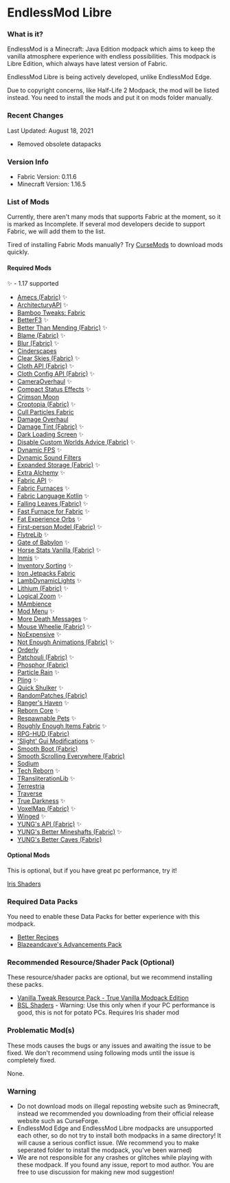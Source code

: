 # EndlessMod Libre #
### What is it? ###
EndlessMod is a Minecraft: Java Edition modpack which aims to keep the vanilla atmosphere experience with endless possibilities.
This modpack is Libre Edition, which always have latest version of Fabric.

EndlessMod Libre is being actively developed, unlike EndlessMod Edge.

Due to copyright concerns, like Half-Life 2 Modpack, the mod will be listed instead. You need to install the mods and put it on mods folder manually.

### Recent Changes ###
Last Updated: August 18, 2021
* Removed obsolete datapacks

### Version Info ###
- Fabric Version: 0.11.6
- Minecraft Version: 1.16.5

### List of Mods ###
Currently, there aren't many mods that supports Fabric at the moment, so it is marked as Incomplete. If several mod developers decide to support Fabric, we will add them to the list.

Tired of installing Fabric Mods manually? Try [CurseMods](https://www.curseforge.com/minecraft/mc-mods/cursemods) to download mods quickly.

#### Required Mods ####

✨ - 1.17 supported
* [Amecs (Fabric)](https://www.curseforge.com/minecraft/mc-mods/amecs) ✨
* [ArchitecturyAPI](https://www.curseforge.com/minecraft/mc-mods/architectury-fabric) ✨
* [Bamboo Tweaks: Fabric](https://www.curseforge.com/minecraft/mc-mods/bamboo-tweaks-fabric)
* [BetterF3](https://www.curseforge.com/minecraft/mc-mods/betterf3) ✨
* [Better Than Mending (Fabric)](https://www.curseforge.com/minecraft/mc-mods/better-than-mending) ✨
* [Blame (Fabric)](https://www.curseforge.com/minecraft/mc-mods/blame-fabric) ✨
* [Blur (Fabric)](https://www.curseforge.com/minecraft/mc-mods/blur-fabric) ✨
* [Cinderscapes](https://www.curseforge.com/minecraft/mc-mods/cinderscapes)
* [Clear Skies (Fabric)](https://www.curseforge.com/minecraft/mc-mods/clear-skies) ✨
* [Cloth API (Fabric)](https://www.curseforge.com/minecraft/mc-mods/cloth-api) ✨
* [Cloth Config API (Fabric)](https://www.curseforge.com/minecraft/mc-mods/cloth-config) ✨
* [CameraOverhaul](https://www.curseforge.com/minecraft/mc-mods/cameraoverhaul) ✨
* [Compact Status Effects](https://www.curseforge.com/minecraft/mc-mods/compact-status-effects) ✨
* [Crimson Moon](https://www.curseforge.com/minecraft/mc-mods/crimson-moon)
* [Croptopia (Fabric)](https://www.curseforge.com/minecraft/mc-mods/croptopia-fabric) ✨
* [Cull Particles Fabric](https://www.curseforge.com/minecraft/mc-mods/cull-particles-fabric)
* [Damage Overhaul](https://www.curseforge.com/minecraft/mc-mods/damage-overhaul)
* [Damage Tint (Fabric)](https://www.curseforge.com/minecraft/mc-mods/damage-tint) ✨
* [Dark Loading Screen](https://www.curseforge.com/minecraft/mc-mods/dark-loading-screen) ✨
* [Disable Custom Worlds Advice (Fabric)](https://www.curseforge.com/minecraft/mc-mods/fabric-disable-custom-worlds-advice) ✨
* [Dynamic FPS](https://www.curseforge.com/minecraft/mc-mods/dynamic-fps) ✨
* [Dynamic Sound Filters](https://www.curseforge.com/minecraft/mc-mods/dynamic-sound-filters)
* [Expanded Storage (Fabric)](https://www.curseforge.com/minecraft/mc-mods/expanded-storage-fabric) ✨
* [Extra Alchemy](https://www.curseforge.com/minecraft/mc-mods/extra-alchemy) ✨
* [Fabric API](https://www.curseforge.com/minecraft/mc-mods/fabric-api) ✨
* [Fabric Furnaces](https://www.curseforge.com/minecraft/mc-mods/fabric-furnaces) ✨
* [Fabric Language Kotlin](https://www.curseforge.com/minecraft/mc-mods/fabric-language-kotlin) ✨
* [Falling Leaves (Fabric)](https://www.curseforge.com/minecraft/mc-mods/falling-leaves-fabric) ✨
* [Fast Furnace for Fabric](https://www.curseforge.com/minecraft/mc-mods/fast-furnace-for-fabric) ✨
* [Fat Experience Orbs](https://www.curseforge.com/minecraft/mc-mods/fat-experience-orbs) ✨
* [First-person Model (Fabric)](https://www.curseforge.com/minecraft/mc-mods/first-person-model) ✨
* [FlytreLib](https://www.curseforge.com/minecraft/mc-mods/flytrelib) ✨
* [Gate of Babylon](https://www.curseforge.com/minecraft/mc-mods/gate-of-babylon) ✨
* [Horse Stats Vanilla (Fabric)](https://www.curseforge.com/minecraft/mc-mods/horsestatsvanilla) ✨
* [Inmis](https://www.curseforge.com/minecraft/mc-mods/inmis) ✨
* [Inventory Sorting](https://www.curseforge.com/minecraft/mc-mods/inventory-sorting) ✨
* [Iron Jetpacks Fabric](https://www.curseforge.com/minecraft/mc-mods/iron-jetpacks-fabric)
* [LambDynamicLights](https://www.curseforge.com/minecraft/mc-mods/lambdynamiclights) ✨
* [Lithium (Fabric)](https://www.curseforge.com/minecraft/mc-mods/lithium) ✨
* [Logical Zoom](https://www.curseforge.com/minecraft/mc-mods/logical-zoom) ✨
* [MAmbience](https://www.curseforge.com/minecraft/mc-mods/mambience)
* [Mod Menu](https://www.curseforge.com/minecraft/mc-mods/modmenu) ✨
* [More Death Messages](https://www.curseforge.com/minecraft/mc-mods/more-death-messages) ✨
* [Mouse Wheelie (Fabric)](https://www.curseforge.com/minecraft/mc-mods/mouse-wheelie) ✨
* [NoExpensive](https://www.curseforge.com/minecraft/mc-mods/noexpensive) ✨
* [Not Enough Animations (Fabric)](https://www.curseforge.com/minecraft/mc-mods/not-enough-animations) ✨
* [Orderly](https://www.curseforge.com/minecraft/mc-mods/orderly)
* [Patchouli (Fabric)](https://www.curseforge.com/minecraft/mc-mods/patchouli-fabric) ✨
* [Phosphor (Fabric)](https://www.curseforge.com/minecraft/mc-mods/phosphor)
* [Particle Rain](https://www.curseforge.com/minecraft/mc-mods/particle-rain) ✨
* [Pling](https://www.curseforge.com/minecraft/mc-mods/pling) ✨
* [Quick Shulker](https://www.curseforge.com/minecraft/mc-mods/quick-shulker) ✨
* [RandomPatches (Fabric)](https://www.curseforge.com/minecraft/mc-mods/randompatches-fabric)
* [Ranger's Haven](https://www.curseforge.com/minecraft/mc-mods/rangers-haven) ✨
* [Reborn Core](https://www.curseforge.com/minecraft/mc-mods/reborncore) ✨
* [Respawnable Pets](https://www.curseforge.com/minecraft/mc-mods/respawnable-pets) ✨
* [Roughly Enough Items Fabric](https://www.curseforge.com/minecraft/mc-mods/roughly-enough-items) ✨
* [RPG-HUD (Fabric)](https://www.curseforge.com/minecraft/mc-mods/rpg-hud-fabric)
* ['Slight' Gui Modifications](https://www.curseforge.com/minecraft/mc-mods/slight-gui-modifications) ✨
* [Smooth Boot (Fabric)](https://www.curseforge.com/minecraft/mc-mods/smooth-boot)
* [Smooth Scrolling Everywhere (Fabric)](https://www.curseforge.com/minecraft/mc-mods/smooth-scrolling-everywhere-fabric)
* [Sodium](https://www.curseforge.com/minecraft/mc-mods/sodium)
* [Tech Reborn](https://www.curseforge.com/minecraft/mc-mods/techreborn) ✨
* [TRansliterationLib](https://www.curseforge.com/minecraft/mc-mods/transliterationlib) ✨
* [Terrestria](https://www.curseforge.com/minecraft/mc-mods/terrestria)
* [Traverse](https://www.curseforge.com/minecraft/mc-mods/traverse) 
* [True Darkness](https://www.curseforge.com/minecraft/mc-mods/true-darkness) ✨
* [VoxelMap (Fabric)](https://www.curseforge.com/minecraft/mc-mods/voxelmap) ✨
* [Winged](https://www.curseforge.com/minecraft/mc-mods/winged) ✨
* [YUNG's API (Fabric)](https://www.curseforge.com/minecraft/mc-mods/yungs-api-fabric) ✨
* [YUNG's Better Mineshafts (Fabric)](https://www.curseforge.com/minecraft/mc-mods/yungs-better-mineshafts-fabric) ✨
* [YUNG's Better Caves (Fabric)](https://www.curseforge.com/minecraft/mc-mods/yungs-better-caves-fabric)

#### Optional Mods ####
This is optional, but if you have great pc performance, try it!

[Iris Shaders](https://irisshaders.net/)

### Required Data Packs ###
You need to enable these Data Packs for better experience with this modpack.
* [Better Recipes](https://www.planetminecraft.com/data-pack/better-recipes-5100229/)
* [Blazeandcave's Advancements Pack](https://www.planetminecraft.com/data-pack/blazeandcave-s-advancements-pack-1-12/)

### Recommended Resource/Shader Pack (Optional) ###
These resource/shader packs are optional, but we recommend installing these packs.
* [Vanilla Tweak Resource Pack - True Vanilla Modpack Edition](https://vanillatweaks.net/share#KF7QsK)
* [BSL Shaders](http://bitslablab.com/bslshaders/) - Warning: Use this only when if your PC performance is good, this is not for potato PCs. Requires Iris shader mod

### Problematic Mod(s) ###
These mods causes the bugs or any issues and awaiting the issue to be fixed. We don't recommend using following mods until the issue is completely fixed.

None.

### Warning ###
- Do not download mods on illegal reposting website such as 9minecraft, instead we recommended you downloading from their official release website such as CurseForge.
- EndlessMod Edge and EndlessMod Libre modpacks are unsupported each other, so do not try to install both modpacks in a same directory! It will cause a serious conflict issue. (We recommend you to make seperated folder to install the modpack, you've been warned)
- We are not responsible for any crashes or glitches while playing with these modpack. If you found any issue, report to mod author. You are free to use discussion for making new mod suggestion!
